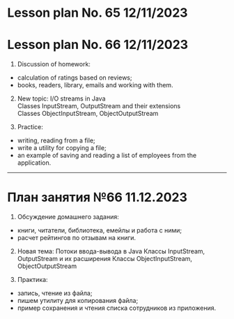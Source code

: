 # Lesson plan No. 65 12/11/2023

# Lesson plan No. 66 12/11/2023

1. Discussion of homework:
- calculation of ratings based on reviews;
- books, readers, library, emails and working with them.

2. New topic:
   I/O streams in Java <br/>
   Classes InputStream, OutputStream and their extensions <br/>
   Classes ObjectInputStream, ObjectOutputStream <br/>

3. Practice:
- writing, reading from a file;
- write a utility for copying a file;
- an example of saving and reading a list of employees from the application.

___________________________________________

# План занятия №66 11.12.2023

1. Обcуждение домашнего задания: 
- книги, читатели, библиотека, емейлы и работа с ними;
- расчет рейтингов по отзывам на книги.


2. Новая тема:
Потоки ввода-вывода в Java
Классы InputStream, OutputStream и их расширения
Классы ObjectInputStream, ObjectOutputStream

3. Практика:
- запись, чтение из файла;
- пишем утилиту для копирования файла;
- пример сохранения и чтения списка сотрудников из приложения. 





